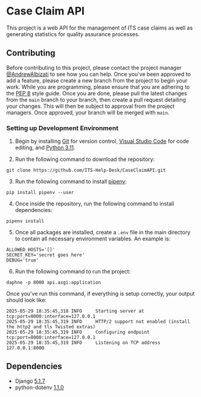 # Case Claim API
This project is a web API for the management of ITS case claims as well as generating statistics for quality assurance processes.

## Contributing
Before contributing to this project, please contact the project manager [@AndrewAlbizati](https://github.com/AndrewAlbizati) to see how you can help. Once you've been approved to add a feature, please create a new branch from the project to begin your work. While you are programming, please ensure that you are adhering to the [PEP 8](https://peps.python.org/pep-0008/) style guide. Once you are done, please pull the latest changes from the `main` branch to your branch, then create a pull request detailing your changes. This will then be subject to approval from the project managers. Once approved, your branch will be merged with `main`.

### Setting up Development Environment
1. Begin by installing
[Git](https://git-scm.com/downloads) for version control,
[Visual Studio Code](https://code.visualstudio.com/download) for code editing, and
[Python 3.11](https://www.python.org/downloads/).

2. Run the following command to download the repository:

`git clone https://github.com/ITS-Help-Desk/CaseClaimAPI.git`

3. Run the following command to install [pipenv](https://pipenv.pypa.io/en/latest/index.html):

`pip install pipenv --user`

4. Once inside the repository, run the following command to install dependencies:

`pipenv install`

5. Once all packages are installed, create a `.env` file in the main directory to contain all necessary environment variables. An example is:
```
ALLOWED_HOSTS='[]'
SECRET_KEY='secret goes here'
DEBUG='true'
```

6. Run the following command to run the project:

`daphne -p 8000 api.asgi:application`

Once you've run this command, if everything is setup correctly, your output should look like:
```
2025-05-29 18:35:45,318 INFO     Starting server at tcp:port=8000:interface=127.0.0.1
2025-05-29 18:35:45,319 INFO     HTTP/2 support not enabled (install the http2 and tls Twisted extras)
2025-05-29 18:35:45,319 INFO     Configuring endpoint tcp:port=8000:interface=127.0.0.1
2025-05-29 18:35:45,319 INFO     Listening on TCP address 127.0.0.1:8000
```

## Dependencies
- Django [5.1.7](https://pypi.org/project/Django/)
- python-dotenv [1.1.0](https://pypi.org/project/python-dotenv/)